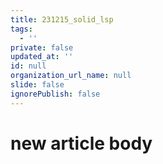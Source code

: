 ```yaml
---
title: 231215_solid_lsp
tags:
  - ''
private: false
updated_at: ''
id: null
organization_url_name: null
slide: false
ignorePublish: false
---
```

# new article body
